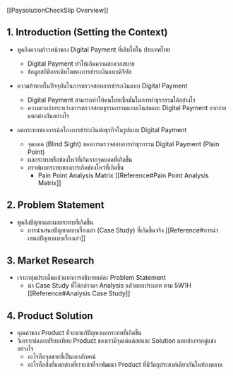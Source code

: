 [[PaysolutionCheckSlip Overview]]

## 1. Introduction (Setting the Context)

- พูดถึงความก้าวหน้าของ Digital Payment ที่เติบโตใน ประเทศไทย
	- Digital Payment ทำให้เกิดความสะดวกสบาย
	- ข้อมูลสถิติการเติบโตของการชำระเงินแบบดิจิทัล
	
- ความท้าทายในปัจจุบันในการตรวจสอบการชำระเงินแบบ Digital Payment
	- Digital Payment สามารถทำให้คนไทยเชื่อมั่นในการทำธุรกรรมได้อย่างไร
	- ความยากง่ายระหว่างการตรวจสอบธุรรมกรรมแบบเงินสดและ Digital Payment ยากง่ายแตกต่างกันอย่างไร

- ผลกระทบของการฉ้อโกงการชำระเงินต่อธุรกิจในรูปแบบ Digital Payment 
	- จุดบอด (Blind Sight) ของการตรวจสอบการทำธุรกรรม Digital Payment (Plain Point)
	- ผลกระทบหรือช่องโหว่ที่เกิดจากจุดบอดที่เกิดขึ้น
	- กราฟผบกระทบของการเกิดช่องโหว่ที่เกิดขึ้น
		- Pain Point Analysis Matrix [[Reference#Pain Point Analysis Matrix]] 

## 2. Problem Statement
- พูดถึงปัญหาและผลกระทบที่เกิดขึ้น
	- การนำเสนอปัญหาแบบเรื่องเล่า (Case Study) ที่เกิดขึ้นจริง [[Reference#การนำเสนอปัญหาแบบเรื่องเล่า]]

## 3. Market Research
-  เจาะกลุ่มประเด็นแล้วแยกการอธิบายแต่ละ Problem Statement
	- นำ Case Study ที่ได้กล่าวมา Analysis แลัวแยกประเภท ตาม 5W1H [[Reference#Analysis Case Study]]

## 4. Product Solution
- คุณค่าของ Product ที่จะมาแก้ปัญหาผลกระทบที่เกิดขึ้น
- วิเคราะห์และเปรียบเทียบ Product ของเรามีจุดเด่นด้อยและ Solution แตกต่างจากคู่แข่งอย่างไร
	- อะไรคือจุดขายที่เป็นเอกลักษณ์
	- อะไรคือสิ่งที่แตกต่างที่เรากล้าที่จะพัฒณา Product ที่มีวัตถุประสงค์เดียวกันในท้องตลาด


